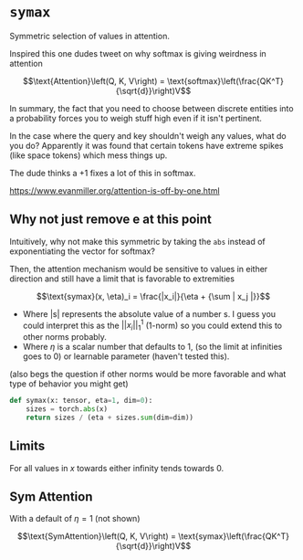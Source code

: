 # `symax`

Symmetric selection of values in attention.

Inspired this one dudes tweet on why softmax is giving weirdness in attention

$$\text{Attention}\left(Q, K, V\right) = \text{softmax}\left(\frac{QK^T}{\sqrt{d}}\right)V$$

In summary, the fact that you need to choose between discrete entities into a probability forces you to weigh stuff high even if it isn't pertinent.

In the case where the query and key shouldn't weigh any values, what do you do? Apparently it was found that certain tokens have extreme spikes (like space tokens) which mess things up.

The dude thinks a +1 fixes a lot of this in softmax.

https://www.evanmiller.org/attention-is-off-by-one.html

## Why not just remove e at this point

Intuitively, why not make this symmetric by taking the `abs` instead of exponentiating the vector for softmax?

Then, the attention mechanism would be sensitive to values in either direction and still have a limit that is favorable to extremities

$$\text{symax}(x, \eta)_i = \frac{|x_i|}{\eta + {\sum | x_j |}}$$

-   Where |s| represents the absolute value of a number s. I guess you could interpret this as the $||x_i||_1^1$ (1-norm) so you could extend this to other norms probably.
-   Where $\eta$ is a scalar number that defaults to 1, (so the limit at infinities goes to 0) or learnable parameter (haven't tested this).

(also begs the question if other norms would be more favorable and what type of behavior you might get)

```python
def symax(x: tensor, eta=1, dim=0):
    sizes = torch.abs(x)
    return sizes / (eta + sizes.sum(dim=dim))
```

## Limits

For all values in $x$ towards either infinity tends towards $0$.

## Sym Attention

With a default of $\eta=1$ (not shown)

$$\text{SymAttention}\left(Q, K, V\right) = \text{symax}\left(\frac{QK^T}{\sqrt{d}}\right)V$$
